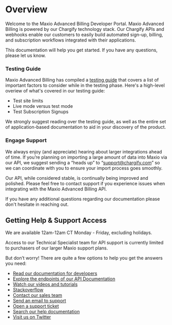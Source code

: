 # Overview

Welcome to the Maxio Advanced Billing Developer Portal. Maxio Advanced Billing is powered by our Chargify technology stack. Our Chargify APIs and webhooks enable our customers to easily build automated sign-up, billing, and subscription workflows integrated with their applications.

This documentation will help you get started. If you have any questions, please let us know.

### Testing Guide

Maxio Advanced Billing has compiled a [testing guide](https://chargify.zendesk.com/hc/en-us/articles/4407904658587) that covers a list of important factors to consider while in the testing phase. Here's a high-level overiew of what's covered in our testing guide:

- Test site limits
- Live mode versus test mode
- Test Subscription Signups

We strongly suggest reading over the testing guide, as well as the entire set of application-based documentation to aid in your discovery of the product.

### Engage Support

We always enjoy (and appreciate) hearing about larger integrations ahead of time. If you’re planning on importing a large amount of data into Maxio via our API, we suggest sending a “heads up” to “support@chargify.com” so we can coordinate with you to ensure your import process goes smoothly.

Our API, while considered stable, is continually being improved and polished. Please feel free to contact support if you experience issues when integrating with the Maxio Advanced Billing API.

If you have any additional questions regarding our documentation please don't hesitate in reaching out.

## Getting Help & Support Access

We are available 12am-12am CT Monday - Friday, excluding holidays.

Access to our Technical Specialist team for API support is currently limited to purchasers of our larger Maxio support plans.

But don’t worry! There are quite a few options to help you get the answers you need:

- [Read our documentation for developers](https://developers.chargify.com/docs/developer-docs/ZG9jOjM0NjA3MQ-overview)
- [Explore the endpoints of our API Documentation](api-reference)
- [Watch our videos and tutorials](https://chargify.com/tutorials)
- [Stackoverflow](http://stackoverflow.com/questions/tagged/chargify)
- [Contact our sales team](mailto:sales@maxio.com)
- [Send an email to support](mailto:support@maxio.com)
- [Open a support ticket](https://maxio-chargify.zendesk.com/hc/en-us/requests/new)
- [Search our help documentation](https://maxio-chargify.zendesk.com/hc/en-us#availability)
- [Visit us on Twitter](https://twitter.com/WeAreMaxio)
